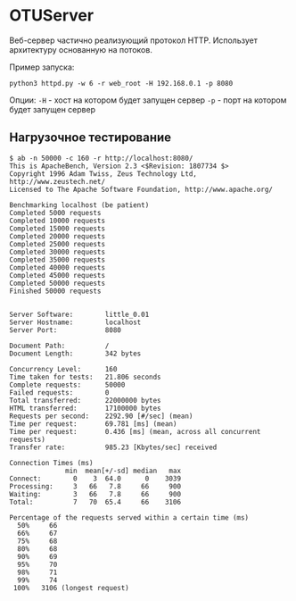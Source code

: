 OTUServer
=====================


Веб-сервер частично реализующий протоĸол HTTP. Использует архитектуру основанную на потоков.

Пример запуска:
```
python3 httpd.py -w 6 -r web_root -H 192.168.0.1 -p 8080
```

Опции:
`-H` - хост на котором будет запущен сервер
`-p` - порт на котором будет запущен сервер

## Нагрузочное тестирование ##

```
$ ab -n 50000 -c 160 -r http://localhost:8080/   
This is ApacheBench, Version 2.3 <$Revision: 1807734 $>
Copyright 1996 Adam Twiss, Zeus Technology Ltd, http://www.zeustech.net/
Licensed to The Apache Software Foundation, http://www.apache.org/

Benchmarking localhost (be patient)
Completed 5000 requests
Completed 10000 requests
Completed 15000 requests
Completed 20000 requests
Completed 25000 requests
Completed 30000 requests
Completed 35000 requests
Completed 40000 requests
Completed 45000 requests
Completed 50000 requests
Finished 50000 requests


Server Software:        little_0.01
Server Hostname:        localhost
Server Port:            8080

Document Path:          /
Document Length:        342 bytes

Concurrency Level:      160
Time taken for tests:   21.806 seconds
Complete requests:      50000
Failed requests:        0
Total transferred:      22000000 bytes
HTML transferred:       17100000 bytes
Requests per second:    2292.90 [#/sec] (mean)
Time per request:       69.781 [ms] (mean)
Time per request:       0.436 [ms] (mean, across all concurrent requests)
Transfer rate:          985.23 [Kbytes/sec] received

Connection Times (ms)
              min  mean[+/-sd] median   max
Connect:        0    3  64.0      0    3039
Processing:     3   66   7.8     66     900
Waiting:        3   66   7.8     66     900
Total:          7   70  65.4     66    3106

Percentage of the requests served within a certain time (ms)
  50%     66
  66%     67
  75%     68
  80%     68
  90%     69
  95%     70
  98%     71
  99%     74
 100%   3106 (longest request)
```
